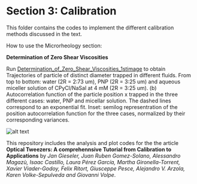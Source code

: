 # Section 3: Calibration
 This folder contains the codes to implement the different calibration methods discussed in the text.
 
How to use the Microrheology section:


**Determination of Zero Shear Viscosities**

Run [Determination_of_Zero_Shear_Viscosities_1stimage](Determination_of_Zero_Shear_Viscosities_1stimage) to obtain Trajectories of particle of distinct
diameter trapped in different fluids. From top to bottom: water (2R = 2:73 um), PNP
(2R = 3:25 um) and aqueous miceller solution of CPyCl/NaSal at 4 mM (2R = 3:25 um).
(b) Autocorrelation function of the particle position x trapped in the three different cases:
water, PNP and micellar solution. The dashed lines correspond to an exponential
fit. Inset: semilog representration of the position autocorrelation function for the three
cases, normalized by their corresponding variances.

![alt text](https://github.com/LauraPerezG/tweezers_AOP_tutorial/blob/merge_26nov_ales_lau/sec_4_3_microrheology_ruben/figures/1_Zero_shear_visc.jpg 
"Fit for Potential and Equipartition method")







 
This repository includes the analysis and plot codes for the the article **Optical Tweezers: A comprehennsive Tutorial  from Calibration to Applications** by *Jan Gieseler, Juan Ruben Gomez-Solano, Alessandro Magazù, Isaac Castillo, Laura Pérez García, Martha Gironella-Torrent, Xavier Viader-Godoy, Felix Ritort, Giusceppe Pesce, Alejandro V. Arzola, Karen Volke-Sepulveda and Giovanni Volpe*. 
 
